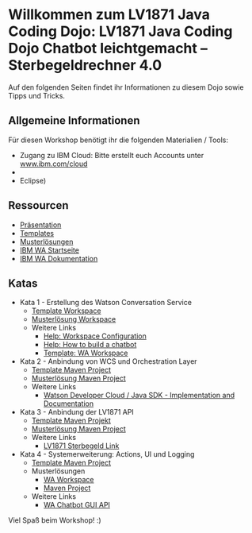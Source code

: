 <h1>Willkommen zum LV1871 Java Coding Dojo: LV1871 Java Coding Dojo Chatbot leichtgemacht – Sterbegeldrechner 4.0</h1>

Auf den folgenden Seiten findet ihr Informationen zu diesem Dojo sowie Tipps und Tricks. 

<h2>Allgemeine Informationen</h2>
Für diesen Workshop benötigt ihr die folgenden Materialien / Tools:
<ul>
		<li>Zugang zu IBM Cloud: Bitte erstellt euch Accounts unter <a href="https://www.ibm.com/cloud/">www.ibm.com/cloud</a></li>
<li><IBM Watson Assistant (IBM WA): Tool zur Erstellung der Chatbots</li>
<li><Java IDE zur Entwicklung und Anbindung des Orchestration Layers (z.B. <a href="https://www.eclipse.org/downloads/">Eclipse</a>)</li>
			</ul>

<h2>Ressourcen</h2> 
<ul>
		<li><a href="https://gitlab.infomotion.de/lv1871/chatbot/blob/master/ChatbotsLeichtgemacht.pdf">Präsentation</a></li>
<li><a href="https://gitlab.infomotion.de/lv1871/chatbot/tree/master/Templates">Templates</a></li>
<li><a href="https://gitlab.infomotion.de/lv1871/chatbot/tree/master/Musterlösungen">Musterlösungen</a></li>
<li><a href="https://watson-assistant.eu-de.bluemix.net/">IBM WA Startseite</a></li>
<li><a href="https://console.bluemix.net/docs/services/conversation/configure-workspace.html#configuring-a-watson-assistant-workspace">IBM WA Dokumentation</a></li>
			</ul>


<h2>Katas</h2>
<ul>
	<li> Kata 1 - Erstellung des Watson Conversation Service 
	<ul>
		<li><a href="Templates/dojo_template.json">Template Workspace</a></li>
		<li><a href="Templates/workspace_lv1871.json">Musterlösung Workspace</a></li>
		<li>Weitere Links
			<ul>
				<li><a href="https://console.bluemix.net/docs/services/conversation/configure-workspace.html#configuring-a-watson-assistant-workspace">Help: Workspace Configuration</a></li>
				<li><a href="www.ibm.com/watson/how-to-build-a-chatbot/">Help: How to build a chatbot</a></li>
				<li><a href="">Template: WA Workspace</a></li>
			</ul>
		</li>
	</ul>
	</li>
	<li> Kata 2 - Anbindung von WCS und Orchestration Layer
	<ul>
		<li><a href="Templates/java_template.zip">Template Maven Project</a></li>
		<li><a href="Templates/java_context.zip">Musterlösung Maven Project</a></li>
		<li>Weitere Links
			<ul>
				<li><a href="github.com/watson-developer-cloud/java-sdk/">Watson Developer Cloud / Java SDK - Implementation and  Documentation</a></li>
			</ul>
		</li>
	</ul>
	</li>
	<li> Kata 3 - Anbindung der LV1871 API 
	<ul>
		<li><a href="Templates/java_context.zip">Template Maven Projekt</a></li>
		<li><a href="Templates/java_lv1871api.zip">Musterlösung Maven Project</a></li>
		<li>Weitere Links
			<ul>
				<li><a href="www.lv1871.de/lv1871_internet/sterbegeldversicherung.htm#/?versicherungssumme=9000">LV1871 Sterbegeld Link</a></li>
			</ul>
		</li>
	</ul>
	</li>
	<li> Kata 4 - Systemerweiterung: Actions, UI und Logging
	<ul>
		<li><a href="Templates/java_lv1871api.zip">Template Maven Project</a></li>
		<li>Musterlösungen
			<ul>
				<li><a href="Musterl%C3%B6sungen/dojo_solution.json">WA Workspace</a></li>
				<li><a href="Musterl%C3%B6sungen/java_actions.zip">Maven Project</a></li>
			</ul>
			</li>
		<li>Weitere Links
			<ul>
				<li><a href="https://git.ng.bluemix.net/insdach/chatbot-template">WA Chatbot GUI API</a></li>
			</ul>
		</li>
	</ul>
	</li>
</ul>



Viel Spaß beim Workshop! :)
  

